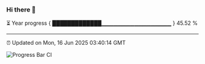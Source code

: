 ### Hi there 👋

⏳ Year progress { █████████████▁▁▁▁▁▁▁▁▁▁▁▁▁▁▁▁▁ } 45.52 %

---

⏰ Updated on Mon, 16 Jun 2025 03:40:14 GMT

![Progress Bar CI](https://github.com/IshwaranRudhara/GIT-ACTION/workflows/Progress%20Bar%20CI/badge.svg)

